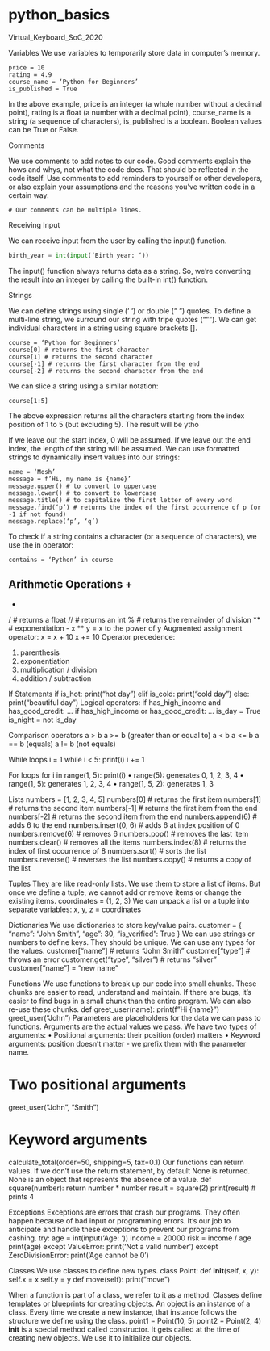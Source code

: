 # python_basics
Virtual_Keyboard_SoC_2020


Variables
We use variables to temporarily store data in computer’s memory.
```
price = 10
rating = 4.9
course_name = ‘Python for Beginners’
is_published = True
```
In the above example, price is an integer (a whole number without a decimal point), rating is a float (a number with a decimal point), course_name is a string (a sequence of characters), is_published is a boolean. Boolean values can be True or False.

Comments

We use comments to add notes to our code. Good comments explain the hows and
whys, not what the code does. That should be reflected in the code itself. Use
comments to add reminders to yourself or other developers, or also explain your
assumptions and the reasons you’ve written code in a certain way.
```# This is a comment and it won’t get executed.
# Our comments can be multiple lines.
```

Receiving Input

We can receive input from the user by calling the input() function.
```python
birth_year = int(input(‘Birth year: ‘))
```
The input() function always returns data as a string. So, we’re converting the
result into an integer by calling the built-in int() function. 

Strings

We can define strings using single (‘ ‘) or double (“ “) quotes.
To define a multi-line string, we surround our string with tripe quotes (“””).
We can get individual characters in a string using square brackets [].
```
course = ‘Python for Beginners’
course[0] # returns the first character
course[1] # returns the second character
course[-1] # returns the first character from the end
course[-2] # returns the second character from the end
```
We can slice a string using a similar notation:
```
course[1:5]
```
The above expression returns all the characters starting from the index position of 1
to 5 (but excluding 5). The result will be ytho

If we leave out the start index, 0 will be assumed.
If we leave out the end index, the length of the string will be assumed.
We can use formatted strings to dynamically insert values into our strings:
```
name = ‘Mosh’
message = f’Hi, my name is {name}’
message.upper() # to convert to uppercase
message.lower() # to convert to lowercase
message.title() # to capitalize the first letter of every word
message.find(‘p’) # returns the index of the first occurrence of p (or -1 if not found)
message.replace(‘p’, ‘q’)
```

To check if a string contains a character (or a sequence of characters), we use the in
operator:
```
contains = ‘Python’ in course
```

Arithmetic Operations
+
-
*
/ # returns a float
// # returns an int
% # returns the remainder of division
** # exponentiation - x ** y = x to the power of y
Augmented assignment operator:
x = x + 10
x += 10
Operator precedence:
1. parenthesis
2. exponentiation
3. multiplication / division
4. addition / subtraction 

If Statements
if is_hot:
 print(“hot day”)
elif is_cold:
 print(“cold day”)
else:
 print(“beautiful day”)
Logical operators:
if has_high_income and has_good_credit:
 ...
if has_high_income or has_good_credit:
 ...
is_day = True
is_night = not is_day

Comparison operators
a > b
a >= b (greater than or equal to)
a < b
a <= b
a == b (equals)
a != b (not equals)

While loops
i = 1
while i < 5:
 print(i)
 i += 1

For loops
for i in range(1, 5):
 print(i)
• range(5): generates 0, 1, 2, 3, 4
• range(1, 5): generates 1, 2, 3, 4
• range(1, 5, 2): generates 1, 3

Lists
numbers = [1, 2, 3, 4, 5]
numbers[0] # returns the first item
numbers[1] # returns the second item
numbers[-1] # returns the first item from the end
numbers[-2] # returns the second item from the end
numbers.append(6) # adds 6 to the end
numbers.insert(0, 6) # adds 6 at index position of 0
numbers.remove(6) # removes 6
numbers.pop() # removes the last item
numbers.clear() # removes all the items
numbers.index(8) # returns the index of first occurrence of 8
numbers.sort() # sorts the list
numbers.reverse() # reverses the list
numbers.copy() # returns a copy of the list

Tuples
They are like read-only lists. We use them to store a list of items. But once we
define a tuple, we cannot add or remove items or change the existing items.
coordinates = (1, 2, 3)
We can unpack a list or a tuple into separate variables:
x, y, z = coordinates 

Dictionaries
We use dictionaries to store key/value pairs.
customer = {
 “name”: “John Smith”,
 “age”: 30,
 “is_verified”: True
}
We can use strings or numbers to define keys. They should be unique. We can use
any types for the values.
customer[“name”] # returns “John Smith”
customer[“type”] # throws an error
customer.get(“type”, “silver”) # returns “silver”
customer[“name”] = “new name”

Functions
We use functions to break up our code into small chunks. These chunks are easier
to read, understand and maintain. If there are bugs, it’s easier to find bugs in a
small chunk than the entire program. We can also re-use these chunks.
def greet_user(name):
 print(f”Hi {name}”)
greet_user(“John”)
Parameters are placeholders for the data we can pass to functions. Arguments
are the actual values we pass.
We have two types of arguments:
• Positional arguments: their position (order) matters
• Keyword arguments: position doesn’t matter - we prefix them with the parameter
name. 
# Two positional arguments
greet_user(“John”, “Smith”)
# Keyword arguments
calculate_total(order=50, shipping=5, tax=0.1)
Our functions can return values. If we don’t use the return statement, by default
None is returned. None is an object that represents the absence of a value.
def square(number):
 return number * number
result = square(2)
print(result) # prints 4

Exceptions
Exceptions are errors that crash our programs. They often happen because of bad
input or programming errors. It’s our job to anticipate and handle these exceptions
to prevent our programs from cashing.
try:
 age = int(input(‘Age: ‘))
 income = 20000
 risk = income / age
 print(age)
except ValueError:
 print(‘Not a valid number’)
except ZeroDivisionError:
 print(‘Age cannot be 0’)

Classes
We use classes to define new types.
class Point:
 def __init__(self, x, y):
 self.x = x
 self.y = y
 def move(self):
 print(“move”) 

When a function is part of a class, we refer to it as a method.
Classes define templates or blueprints for creating objects. An object is an instance
of a class. Every time we create a new instance, that instance follows the structure
we define using the class.
point1 = Point(10, 5)
point2 = Point(2, 4)
__init__ is a special method called constructor. It gets called at the time of
creating new objects. We use it to initialize our objects.
